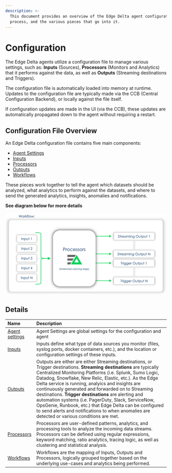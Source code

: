```yaml
---
description: >-
  This document provides an overview of the Edge Delta agent configuration
  process, and the various pieces that go into it.
---
```


# Configuration

The Edge Delta agents utilize a configuration file to manage various settings, such as: **Inputs** \(Sources\), **Processors** \(Monitors and Analytics\) that it performs against the data, as well as **Outputs** \(Streaming destinations and Triggers\).

The configuration file is automatically loaded into memory at runtime. Updates to the configuration file are typically made via the CCB \(Central Configuration Backend\), or locally against the file itself. 

If configuration updates are made in the UI \(via the CCB\), these updates are automatically propagated down to the agent without requiring a restart. 

## Configuration File Overview

An Edge Delta configuration file contains five main components:

* [Agent Settings](agent-settings.md)
* [Inputs](inputs.md)
* [Processors](processors.md)
* [Outputs](outputs.md)
* [Workflows](workflows.md)

These pieces work together to tell the agent which datasets should be analyzed, what analytics to perform against the datasets, and where to send the generated analytics, insights, anomalies and notifications. 

**See diagram below for more details**

![The Federated Learning Edge \(FLE\) applies distributed machine learning, statistical analysis, and stream-processing algorithms to incoming data, resulting in dynamically generated outputs \(streams and triggers\)](../.gitbook/assets/image%20%2810%29.png)

## Details

| Name | Description |
| :--- | :--- |
| [Agent settings](agent-settings.md) | Agent Settings are global settings for the configuration and agent |
| [Inputs](inputs.md) | Inputs define what type of data sources you monitor \(files, syslog ports, docker containers, etc.\), and the location or configuration settings of these inputs.  |
| [Outputs](outputs.md) | Outputs are either are either Streaming destinations, or Trigger destinations. **Streaming destinations** are typically Centralized Monitoring Platforms \(i.e. Splunk, Sumo Logic, Datadog, Snowflake, New Relic, Elastic, etc.\). As the Edge Delta service is running,  analyics and insights are continuously generated and forwarded on to Streaming destinations. **Trigger destinations** are alerting and automation systems \(i.e. PagerDuty, Slack, ServiceNow, OpsGenie, Runbook, etc.\) that Edge Delta can be configured to send alerts and notifications to when anomalies are detected or various conditions are met.  |
| [Processors](processors.md) | Processors are user-defined patterns, analytics, and processing tools to analyze the incoming data streams. Processors can be defined using regular expressions, keyword matching, ratio analytics, tracing logic, as well as clustering and statistical analysis. |
| [Workflows](workflows.md) | Workflows are the mapping of Inputs, Outputs and Processors, logically grouped together based on the underlying use-cases and analytics being performed.  |



